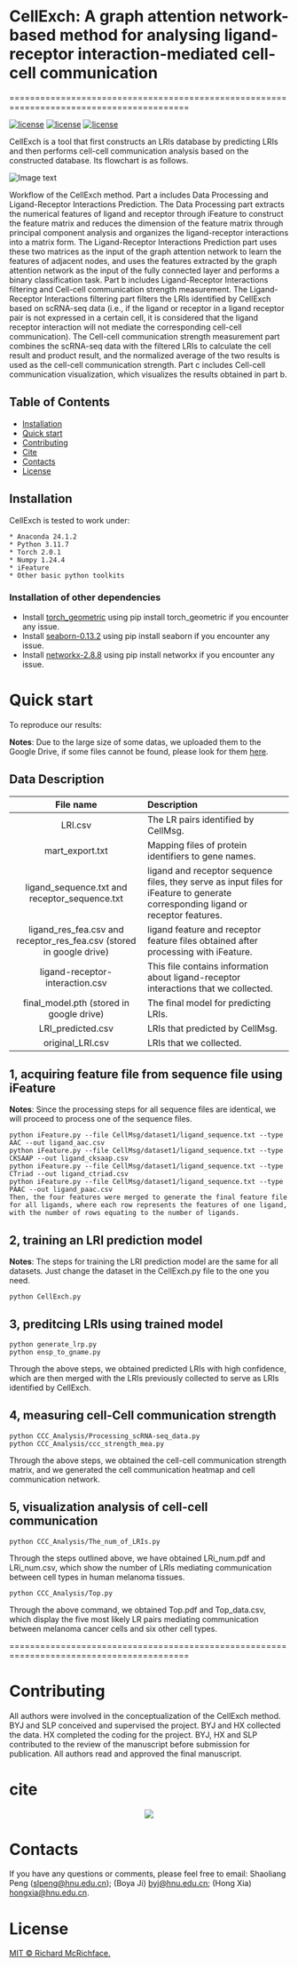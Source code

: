 
# CellExch: A graph attention network-based method for analysing ligand-receptor interaction-mediated cell-cell communication
=========================================================================================


[![license](https://img.shields.io/badge/python_-3.11.7_-blue)](https://www.python.org/)
[![license](https://img.shields.io/badge/torch_-2.0.1_-orange)](https://pytorch.org/)
[![license](https://img.shields.io/badge/iFeature_-yellow)](https://github.com/Superzchen/iFeature/)


CellExch is a tool that first constructs an LRIs database by predicting LRIs and then performs cell-cell communication analysis based on the constructed database. Its flowchart is as follows.


![Image text](https://github.com/xh-lab/CellExch/blob/main/CellExch_workflow_00.png)


Workflow of the CellExch method. Part a includes Data Processing and Ligand-Receptor Interactions Prediction. The Data Processing part extracts the numerical features of ligand and receptor through iFeature to construct the feature matrix and reduces the dimension of the feature matrix through principal component analysis and organizes the ligand-receptor interactions into a matrix form. The Ligand-Receptor Interactions Prediction part uses these two matrices as the input of the graph attention network to learn the features of adjacent nodes, and uses the features extracted by the graph attention network as the input of the fully connected layer and performs a binary classification task. Part b includes Ligand-Receptor Interactions filtering and Cell-cell communication strength measurement. The Ligand-Receptor Interactions filtering part filters the LRIs identified by CellExch based on scRNA-seq data (i.e., if the ligand or receptor in a ligand receptor pair is not expressed in a certain cell, it is considered that the ligand receptor interaction will not mediate the corresponding cell-cell communication). The Cell-cell communication strength measurement part combines the scRNA-seq data with the filtered LRIs to calculate the cell result and product result, and the normalized average of the two results is used as the cell-cell communication strength. Part c includes Cell-cell communication visualization, which visualizes the results obtained in part b.

## Table of Contents

- [Installation](#installation)
- [Quick start](#quick-start)
- [Contributing](#contributing)
- [Cite](#cite)
- [Contacts](#contacts)
- [License](#license)


## Installation
CellExch is tested to work under:

```
* Anaconda 24.1.2
* Python 3.11.7
* Torch 2.0.1
* Numpy 1.24.4
* iFeature
* Other basic python toolkits
```
### Installation of other dependencies
* Install [torch_geometric](https://pytorch-geometric.readthedocs.io/en/latest/) using pip install torch_geometric if you encounter any issue.
* Install [seaborn-0.13.2](https://seaborn.pydata.org/) using pip install seaborn if you encounter any issue.
* Install [networkx-2.8.8](https://pypi.org/project/networkx/2.8.8/) using pip install networkx if you encounter any issue.


# Quick start
To reproduce our results:

**Notes**: Due to the large size of some datas, we uploaded them to the Google Drive, if some files cannot be found, please look for them [here](https://drive.google.com/drive/folders/1krX0ulqYsRF_xtDRIgJ0FZXVIP1L1FI-?usp=drive_link). 

## Data Description
| **File name** | **Description** |
| :---: | :--- |
| LRI.csv | The LR pairs identified by CellMsg. | 
| mart_export.txt | Mapping files of protein identifiers to gene names. |
| ligand_sequence.txt and receptor_sequence.txt | ligand and receptor sequence files, they serve as input files for iFeature to generate corresponding ligand or receptor features. |
| ligand_res_fea.csv and receptor_res_fea.csv (stored in google drive) | ligand feature and receptor feature files obtained after processing with iFeature. | 
| ligand-receptor-interaction.csv | This file contains information about ligand-receptor interactions that we collected. |
| final_model.pth (stored in google drive) | The final model for predicting LRIs. |
| LRI_predicted.csv | LRIs that predicted by CellMsg. |
| original_LRI.csv | LRIs that we collected. |

## 1, acquiring feature file from sequence file using iFeature
**Notes**: Since the processing steps for all sequence files are identical, we will proceed to process one of the sequence files.
```
python iFeature.py --file CellMsg/dataset1/ligand_sequence.txt --type AAC --out ligand_aac.csv
python iFeature.py --file CellMsg/dataset1/ligand_sequence.txt --type CKSAAP --out ligand_cksaap.csv
python iFeature.py --file CellMsg/dataset1/ligand_sequence.txt --type CTriad --out ligand_ctriad.csv
python iFeature.py --file CellMsg/dataset1/ligand_sequence.txt --type PAAC --out ligand_paac.csv
Then, the four features were merged to generate the final feature file for all ligands, where each row represents the features of one ligand, with the number of rows equating to the number of ligands.
```

## 2, training an LRI prediction model
**Notes**: The steps for training the LRI prediction model are the same for all datasets. Just change the dataset in the CellExch.py ​​file to the one you need.
```
python CellExch.py
```
## 3, preditcing LRIs using trained model
```
python generate_lrp.py
python ensp_to_gname.py
```
Through the above steps, we obtained predicted LRIs with high confidence, which are then merged with the LRIs previously collected to serve as LRIs identified by CellExch.

## 4, measuring cell-Cell communication strength
```
python CCC_Analysis/Processing_scRNA-seq_data.py
python CCC_Analysis/ccc_strength_mea.py
```
Through the above steps, we obtained the cell-cell communication strength matrix, and we generated the cell communication heatmap and cell communication network.

## 5, visualization analysis of cell-cell communication
```
python CCC_Analysis/The_num_of_LRIs.py
```
Through the steps outlined above, we have obtained LRi_num.pdf and LRi_num.csv, which show the number of LRIs mediating communication between cell types in human melanoma tissues.

```
python CCC_Analysis/Top.py
```
Through the above command, we obtained Top.pdf and Top_data.csv, which display the five most likely LR pairs mediating communication between melanoma cancer cells and six other cell types.

=========================================================================================



# Contributing 
All authors were involved in the conceptualization of the CellExch method. BYJ and SLP conceived and supervised the project. BYJ and HX collected the data. HX completed the coding for the project. BYJ, HX and SLP contributed to the review of the manuscript before submission for publication. All authors read and approved the final manuscript.

# cite
<p align="center">
  <script type="text/javascript" id="clstr_globe" src="//clustrmaps.com/globe.js?d=Uf341eT4GWYarTxGkL949w2hBYAIbAVB9oHe0UjCFC8"></script>
</p>

<p align="center">
  <a href="#">
     <img src="https://api.visitorbadge.io/api/visitors?path=https%3A%2F%2Fgithub.com%2Fxh-lab%2FCellExch&countColor=%23263759" />
   </a>
</p>


# Contacts
If you have any questions or comments, please feel free to email: Shaoliang Peng (slpeng@hnu.edu.cn); (Boya Ji) byj@hnu.edu.cn; (Hong Xia) hongxia@hnu.edu.cn.

# License

[MIT &copy; Richard McRichface.](../LICENSE)
